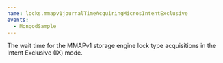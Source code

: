 ```yaml
---
name: locks.mmapv1journalTimeAcquiringMicrosIntentExclusive
events:
  - MongodSample
---
```


The wait time for the MMAPv1 storage engine lock type acquisitions in the Intent Exclusive (IX) mode.